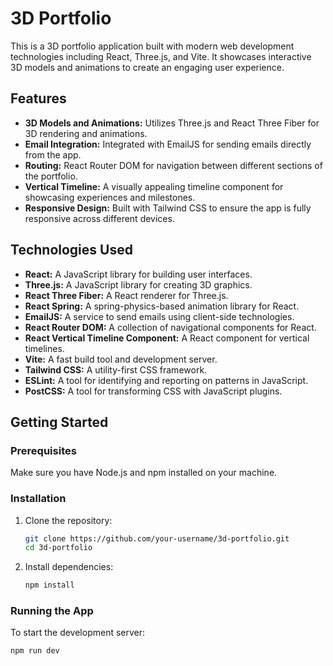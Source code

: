 # 3D Portfolio 

This is a 3D portfolio application built with modern web development technologies including React, Three.js, and Vite. It showcases interactive 3D models and animations to create an engaging user experience.

## Features

- **3D Models and Animations:** Utilizes Three.js and React Three Fiber for 3D rendering and animations.
- **Email Integration:** Integrated with EmailJS for sending emails directly from the app.
- **Routing:** React Router DOM for navigation between different sections of the portfolio.
- **Vertical Timeline:** A visually appealing timeline component for showcasing experiences and milestones.
- **Responsive Design:** Built with Tailwind CSS to ensure the app is fully responsive across different devices.


## Technologies Used

- **React:** A JavaScript library for building user interfaces.
- **Three.js:** A JavaScript library for creating 3D graphics.
- **React Three Fiber:** A React renderer for Three.js.
- **React Spring:** A spring-physics-based animation library for React.
- **EmailJS:** A service to send emails using client-side technologies.
- **React Router DOM:** A collection of navigational components for React.
- **React Vertical Timeline Component:** A React component for vertical timelines.
- **Vite:** A fast build tool and development server.
- **Tailwind CSS:** A utility-first CSS framework.
- **ESLint:** A tool for identifying and reporting on patterns in JavaScript.
- **PostCSS:** A tool for transforming CSS with JavaScript plugins.

## Getting Started

### Prerequisites

Make sure you have Node.js and npm installed on your machine.

### Installation

1. Clone the repository:
    ```sh
    git clone https://github.com/your-username/3d-portfolio.git
    cd 3d-portfolio
    ```

2. Install dependencies:
    ```sh
    npm install
    ```

### Running the App

To start the development server:
```sh
npm run dev

